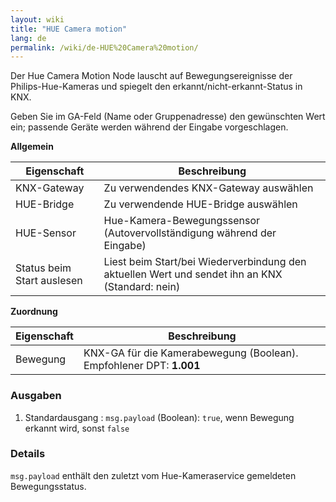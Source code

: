 ```yaml
---
layout: wiki
title: "HUE Camera motion"
lang: de
permalink: /wiki/de-HUE%20Camera%20motion/
---
```

Der Hue Camera Motion Node lauscht auf Bewegungsereignisse der Philips-Hue-Kameras und spiegelt den erkannt/nicht-erkannt-Status in KNX.

Geben Sie im GA-Feld (Name oder Gruppenadresse) den gewünschten Wert ein; passende Geräte werden während der Eingabe vorgeschlagen.

**Allgemein**

|Eigenschaft|Beschreibung|
|--|--|
| KNX-Gateway | Zu verwendendes KNX-Gateway auswählen |
| HUE-Bridge | Zu verwendende HUE-Bridge auswählen |
| HUE-Sensor | Hue-Kamera-Bewegungssensor (Autovervollständigung während der Eingabe) |
| Status beim Start auslesen | Liest beim Start/bei Wiederverbindung den aktuellen Wert und sendet ihn an KNX (Standard: nein) |

**Zuordnung**

|Eigenschaft|Beschreibung|
|--|--|
| Bewegung | KNX-GA für die Kamerabewegung (Boolean). Empfohlener DPT: <b>1.001</b> |

### Ausgaben

1. Standardausgang
   : `msg.payload` (Boolean): `true`, wenn Bewegung erkannt wird, sonst `false`

### Details

`msg.payload` enthält den zuletzt vom Hue-Kameraservice gemeldeten Bewegungsstatus.

